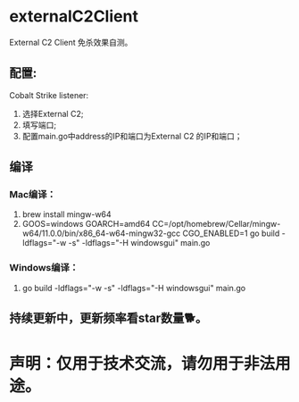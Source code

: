 # externalC2Client
External C2 Client 免杀效果自测。 
## 配置:
Cobalt Strike listener:
1. 选择External C2;
2. 填写端口;
3. 配置main.go中address的IP和端口为External C2 的IP和端口；
## 编译
### Mac编译：
1. brew install mingw-w64
2. GOOS=windows GOARCH=amd64 CC=/opt/homebrew/Cellar/mingw-w64/11.0.0/bin/x86_64-w64-mingw32-gcc CGO_ENABLED=1 go build -ldflags="-w -s" -ldflags="-H windowsgui" main.go
### Windows编译：
1. go build -ldflags="-w -s" -ldflags="-H windowsgui" main.go

## 持续更新中，更新频率看star数量🐕。
# 声明：仅用于技术交流，请勿用于非法用途。

